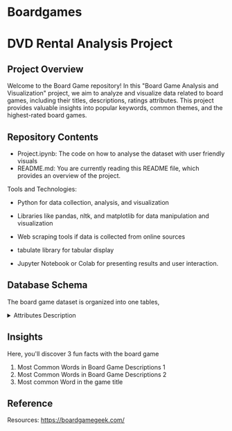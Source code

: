 # Boardgames


# DVD Rental Analysis Project

## Project Overview 
Welcome to the Board Game repository! In this "Board Game Analysis and Visualization" project, we aim to analyze and visualize data related to board games, including their titles, descriptions, ratings attributes. This project provides valuable insights into popular keywords, common themes, and the highest-rated board games.

## Repository Contents 
- Project.ipynb: The code on how to analyse the dataset with user friendly visuals
- README.md: You are currently reading this README file, which provides an overview of the project.

Tools and Technologies:

- Python for data collection, analysis, and visualization

- Libraries like pandas, nltk, and matplotlib for data manipulation and visualization
- Web scraping tools if data is collected from online sources
- tabulate library for tabular display
- Jupyter Notebook or Colab for presenting results and user interaction.

## Database Schema 
The board game dataset is organized into one tables, 

<details>
<summary> Attributes Description </summary>
<text> 

- _actor_ Table: Manages actor information, including first and last names.
  
- _address_ Table: Contains data about the rental stores, including the store manager and address. 

- _category_ Table: Manages the category/ genre of films, and links films to their respective categories using category_id. 


</text>
</details>


## Insights
Here, you'll discover 3 fun facts with the board game
1. Most Common Words in Board Game Descriptions 1
2. Most Common Words in Board Game Descriptions 2
3. Most common Word in the game title


## Reference 
Resources: https://boardgamegeek.com/

